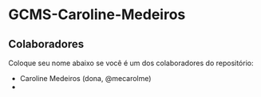 # GCMS-Caroline-Medeiros

## Colaboradores
Coloque seu nome abaixo se você é um dos colaboradores do repositório:
* Caroline Medeiros (dona, @mecarolme)
* 
